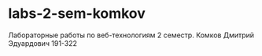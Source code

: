 # labs-2-sem-komkov
Лабораторные работы по веб-технологиям 2 семестр.
Комков Дмитрий Эдуардович 191-322
